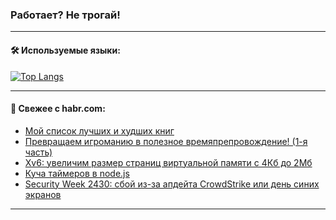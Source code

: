 ### Работает? Не трогай!

---
<!--
#### 🛠️ Technical stack:

![Java](https://img.shields.io/badge/Java-informational?logo=Oracle&style=flat&logoColor=white&color=FF4500)
![Kotlin](https://img.shields.io/badge/Kotlin-informational?logo=Kotlin&style=flat&logoColor=white&color=774D97)
![TS](https://img.shields.io/badge/TypeScript-informational?logo=typeScript&style=flat&logoColor=black&color=017acc)
![Python](https://img.shields.io/badge/Python-informational?logo=Python&style=flat&logoColor=black&color=ffdd54) <br>
![Spring](https://img.shields.io/badge/Spring-informational?logo=Spring&style=flat&logoColor=white&color=6DB33F) 
![SpringBoot](https://img.shields.io/badge/SpringBoot-informational?logo=SpringBoot&style=flat&logoColor=white&color=6DB33F)
![Nest](https://img.shields.io/badge/NestJS-informational?logo=NestJS&style=flat&logoColor=white&color=E0234E) 
![NodeJS](https://img.shields.io/badge/NodeJS-informational?logo=node.js&style=flat&logoColor=white&color=70A760)<br>
![PostgreSQL](https://img.shields.io/badge/PostgreSQL-informational?logo=PostgreSQL&style=flat&logoColor=white&color=DAA520)
![MongoDB](https://img.shields.io/badge/MongoDB-informational?logo=MongoDB&style=flat&logoColor=white&color=870000)
![Apache](https://img.shields.io/badge/Apache-informational?logo=apache&style=flat&logoColor=white&color=f74e28)

___ 
-->

#### 🛠️ Используемые языки:

[![Top Langs](https://github-readme-stats-u2qms2cxw-advtsettinggmailcoms-projects.vercel.app/api/top-langs/?username=zloylis&langs_count=10&hide_title=true&title_color=e6edf3&size_weight=0.5&count_weight=0.5&layout=compact&hide_progress=true&hide_border=true&theme=dracula)](https://github.com/zloylis)

<!---


####  :octocat:&nbsp;&nbsp; Статистика:

![GitHub stats](https://github-readme-stats-u2qms2cxw-advtsettinggmailcoms-projects.vercel.app/api?username=zloylis&show_icons=true&hide_border=true&theme=dracula&title_color=e6edf3&include_all_commits=true&count_private=true&hide_rank=false&hide_title=true&rank_icon=github)
-->
---

#### 💬 Свежее с habr.com:

<!-- BLOG-POST-LIST:START -->
- [Мой список лучших и худших книг](https://habr.com/ru/articles/804877/?utm_source=habrahabr&utm_medium=rss&utm_campaign=804877)
- [Превращаем игроманию в полезное времяпрепровождение! &lpar;1-я часть&rpar;](https://habr.com/ru/articles/830686/?utm_source=habrahabr&utm_medium=rss&utm_campaign=830686)
- [Xv6: увеличим размер страниц виртуальной памяти с 4Кб до 2Мб](https://habr.com/ru/articles/830662/?utm_source=habrahabr&utm_medium=rss&utm_campaign=830662)
- [Куча таймеров в node.js](https://habr.com/ru/articles/830644/?utm_source=habrahabr&utm_medium=rss&utm_campaign=830644)
- [Security Week 2430: сбой из-за апдейта CrowdStrike или день синих экранов](https://habr.com/ru/companies/kaspersky/articles/830562/?utm_source=habrahabr&utm_medium=rss&utm_campaign=830562)
<!-- BLOG-POST-LIST:END -->

---
